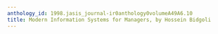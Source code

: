 ```yaml
---
anthology_id: 1998.jasis_journal-ir0anthology0volumeA49A6.10
title: Modern Information Systems for Managers, by Hossein Bidgoli
---
```

